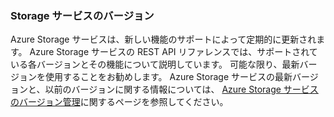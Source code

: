 ### <a name="storage-service-versions"></a>Storage サービスのバージョン
Azure Storage サービスは、新しい機能のサポートによって定期的に更新されます。 Azure Storage サービスの REST API リファレンスでは、サポートされている各バージョンとその機能について説明しています。 可能な限り、最新バージョンを使用することをお勧めします。 Azure Storage サービスの最新バージョンと、以前のバージョンに関する情報については、 [Azure Storage サービスのバージョン管理](https://msdn.microsoft.com/library/azure/dd894041.aspx)に関するページを参照してください。  



<!--HONumber=Nov16_HO2-->


